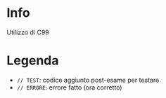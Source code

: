 # Info

Utilizzo di C99

# Legenda
- `// TEST`: codice aggiunto post-esame per testare
- `// ERRORE`: errore fatto (ora corretto)

